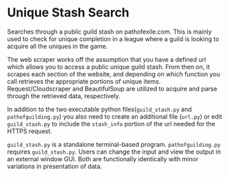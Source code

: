 # Unique Stash Search
Searches through a public guild stash on pathofexile.com. This is mainly used to check for unique completion in a league where a guild is 
looking to acquire all the uniques in the game.

The web scraper works off the assumption that you have a defined url which allows you to access a public unique guild stash. From then on, it scrapes each section of the website, and depending on which function you call retrieves the appropriate portions of unique items. Request/Cloudscraper and BeautifulSoup are utilized to acquire and parse through the retrieved data, respectively.

In addition to the two executable python files(`guild_stash.py` and `pathofguilding.py`) you also need to create an additional file (`url.py`) or edit `guild_stash.py` to include the `stash_info` portion of the url needed for the HTTPS request.

`guild_stash.py` is a standalone terminal-based program. `pathofguilding.py` requires `guild_stash.py`. Users can change the input and view the output in an external window GUI. Both are functionally identically with minor variations in presentation of data.
